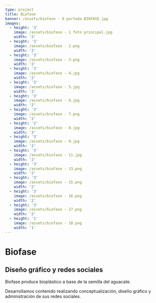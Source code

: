 ```yaml
---
type: project
title: Biofase
banner: /assets/biofase - 0 portada BIOFASE.jpg
images:
  - height: '3'
    image: /assets/biofase - 1 foto principal.jpg
    width: '2'
  - height: '3'
    image: /assets/biofase - 2.png
    width: '2'
  - height: '3'
    image: /assets/biofase - 3.png
    width: '2'
  - height: '3'
    image: /assets/biofase - 4.jpg
    width: '2'
  - height: '3'
    image: /assets/biofase - 5.jpg
    width: '2'
  - height: '3'
    image: /assets/biofase - 6.jpg
    width: '2'
  - height: '3'
    image: /assets/biofase - 7.png
    width: '2'
  - height: '2'
    image: /assets/biofase - 8.jpg
    width: '3'
  - height: '3'
    image: /assets/biofase - 9.jpg
    width: '2'
  - height: '3'
    image: /assets/biofase - 11.jpg
    width: '2'
  - height: '3'
    image: /assets/biofase - 13.png
    width: '2'
  - height: '3'
    image: /assets/biofase - 15.png
    width: '2'
  - height: '3'
    image: /assets/biofase - 16.png
    width: '2'
  - height: '3'
    image: /assets/biofase - 17.png
    width: '2'
  - height: '1'
    image: /assets/biofase - 18.png
    width: '1'
---
```

# Biofase

## Diseño gráfico y redes sociales

Biofase produce bioplástico a base de la semilla del aguacate.

Desarrollamos contenido realizando conceptualización, diseño gráfico y administración de sus redes sociales.

##
